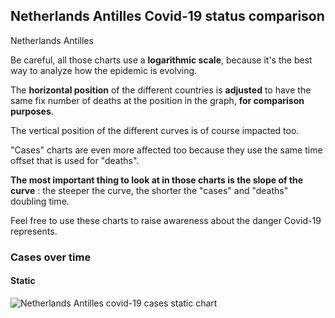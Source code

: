 ## Netherlands Antilles Covid-19 status comparison 

Netherlands Antilles



Be careful, all those charts use a **logarithmic scale**, because it's the best way to analyze how the epidemic is evolving.
 
The **horizontal position** of the different countries is **adjusted** to have the same fix number of deaths at the position in the graph, **for comparison purposes**.

The vertical position of the different curves is of course impacted too.

"Cases" charts are even more affected too because they use the same time offset that is used for "deaths".

**The most important thing to look at in those charts is the slope of the curve** : the steeper the curve, the shorter the "cases" and "deaths" doubling time.

Feel free to use these charts to raise awareness about the danger Covid-19 represents. 


 
### Cases over time
 
#### Static
![Netherlands Antilles covid-19 cases static chart](https://raw.githubusercontent.com/madlag/coronavirus_study/master/notebooks/graphs/2020-03-21/countries/Netherlands_Antilles/2020-03-21_Netherlands_Antilles_cases.png "Netherlands Antilles covid-19 cases static chart")   

